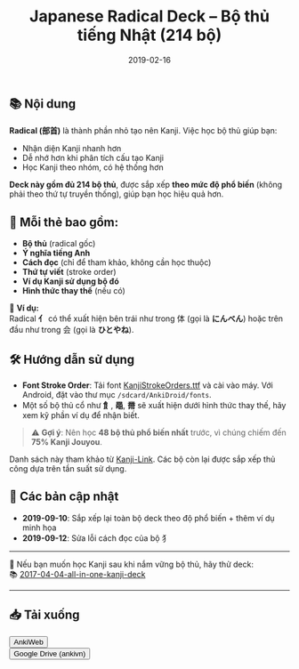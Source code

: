 ﻿---
title: "Japanese Radical Deck – Bộ thủ tiếng Nhật (214 bộ)"
slug: japanese-radical-deck
date: 2019-02-16
description: "Deck Anki tổng hợp 214 bộ thủ (radicals) tiếng Nhật đầy đủ theo thứ tự phổ biến, có nghĩa tiếng Anh, cách đọc, thứ tự viết, ví dụ minh họa và hình thức thay thế."
category: "Tiếng Nhật"
tags:
  - deck
  - japanese
---

<!--truncate-->

## 📚 **Nội dung**

**Radical (部首)** là thành phần nhỏ tạo nên Kanji. Việc học bộ thủ giúp bạn:

- Nhận diện Kanji nhanh hơn
- Dễ nhớ hơn khi phân tích cấu tạo Kanji
- Học Kanji theo nhóm, có hệ thống hơn

**Deck này gồm đủ 214 bộ thủ**, được sắp xếp **theo mức độ phổ biến** (không phải theo thứ tự truyền thống), giúp bạn học hiệu quả hơn.

## 📝 **Mỗi thẻ bao gồm:**

- **Bộ thủ** (radical gốc)
- **Ý nghĩa tiếng Anh**
- **Cách đọc** (chỉ để tham khảo, không cần học thuộc)
- **Thứ tự viết** (stroke order)
- **Ví dụ Kanji sử dụng bộ đó**
- **Hình thức thay thế** (nếu có)

📝 **Ví dụ:**  
Radical **亻** có thể xuất hiện bên trái như trong 体 (gọi là **にんべん**) hoặc trên đầu như trong 会 (gọi là **ひとやね**).

## 🛠️ **Hướng dẫn sử dụng**

- **Font Stroke Order**: Tải font [KanjiStrokeOrders.ttf](http://www.nihilist.org.uk/) và cài vào máy. Với Android, đặt vào thư mục `/sdcard/AnkiDroid/fonts`.
- Một số bộ thủ cổ như **飠**, **黽**, **黹** sẽ xuất hiện dưới hình thức thay thế, hãy xem kỹ phần ví dụ để nhận biết.

> ⚠️ **Gợi ý**: Nên học **48 bộ thủ phổ biến nhất** trước, vì chúng chiếm đến **75% Kanji Jouyou**.

Danh sách này tham khảo từ [Kanji-Link](http://www.kanji-link.com/en/kanji/intro/). Các bộ còn lại được sắp xếp thủ công dựa trên tần suất sử dụng.

## 📅 **Các bản cập nhật**

- **2019-09-10**: Sắp xếp lại toàn bộ deck theo độ phổ biến + thêm ví dụ minh họa
- **2019-09-12**: Sửa lỗi cách đọc của bộ 犭

---

🎯 Nếu bạn muốn học Kanji sau khi nắm vững bộ thủ, hãy thử deck:  
📚 [2017-04-04-all-in-one-kanji-deck](2017-04-04-all-in-one-kanji-deck.md)

---

## 📥 **Tải xuống**

<div style={{display: 'flex', justifyContent: 'left', gap: '20px'}}> <a href="https://ankiweb.net/shared/info/1364084349"> <button class="buttonPrimary" type="button">AnkiWeb</button> </a> </div>

<div style={{display: 'flex', justifyContent: 'left', gap: '20px'}}> <a href="https://drive.google.com/open?id=1vxFSjWk7noPotenWhjGmum7YU2a00ltz&usp=drive_fs"> <button class="buttonPrimary" type="button">Google Drive (ankivn)</button> </a> </div>

